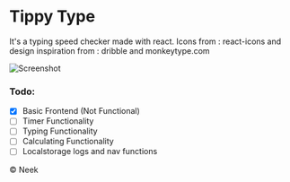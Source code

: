 # Tippy Type

It's a typing speed checker made with react. Icons from : react-icons and design inspiration from : dribble and monkeytype.com

![Screenshot](https://github.com/iamneek/tippy-type/assets/136208577/75369917-dbd9-43fd-bb39-32a485b5a016)


### Todo: 

- [x] Basic Frontend (Not Functional)
- [ ] Timer Functionality
- [ ] Typing Functionality
- [ ] Calculating Functionality
- [ ] Localstorage logs and nav functions

© Neek
